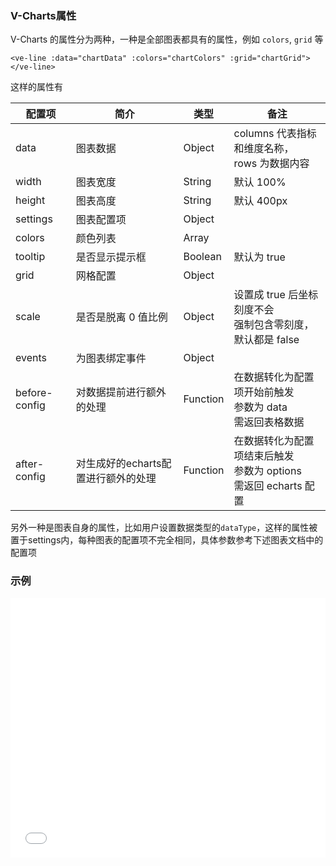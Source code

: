 ### V-Charts属性

V-Charts 的属性分为两种，一种是全部图表都具有的属性，例如 `colors`, `grid` 等

`<ve-line :data="chartData" :colors="chartColors" :grid="chartGrid"></ve-line>`

这样的属性有

| 配置项 | 简介 | 类型 | 备注 |
| --- | --- | --- | --- |
| data | 图表数据 | Object | columns 代表指标和维度名称，<br>rows 为数据内容 |
| width | 图表宽度 | String | 默认 100% |
| height | 图表高度 | String | 默认 400px |
| settings | 图表配置项 | Object |  |
| colors | 颜色列表 | Array |  |
| tooltip | 是否显示提示框 | Boolean | 默认为 true |
| grid | 网格配置 | Object |  |
| scale | 是否是脱离 0 值比例 | Object | 设置成 true 后坐标刻度不会<br>强制包含零刻度，默认都是 false |
| events | 为图表绑定事件 | Object |  |
| before-config | 对数据提前进行额外的处理 | Function | 在数据转化为配置项开始前触发<br>参数为 data<br>需返回表格数据
| after-config | 对生成好的echarts配置进行额外的处理 | Function | 在数据转化为配置项结束后触发<br>参数为 options<br>需返回 echarts 配置

另外一种是图表自身的属性，比如用户设置数据类型的`dataType`，这样的属性被置于settings内，每种图表的配置项不完全相同，具体参数参考下述图表文档中的配置项

### 示例

<iframe width="100%" height="415" src="//jsfiddle.net/vue_echarts/he1u3j75/12/embedded/result,html,js/?bodyColor=fff" allowfullscreen="allowfullscreen" frameborder="0"></iframe>
